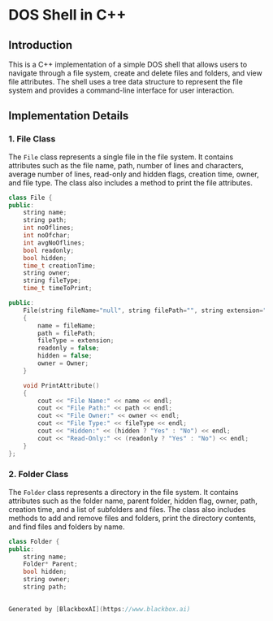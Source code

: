  # DOS Shell in C++

## Introduction
This is a C++ implementation of a simple DOS shell that allows users to navigate through a file system, create and delete files and folders, and view file attributes. The shell uses a tree data structure to represent the file system and provides a command-line interface for user interaction.

## Implementation Details
### 1. File Class
The `File` class represents a single file in the file system. It contains attributes such as the file name, path, number of lines and characters, average number of lines, read-only and hidden flags, creation time, owner, and file type. The class also includes a method to print the file attributes.

```cpp
class File {
public:
    string name;
    string path;
    int noOflines;
    int noOfchar;
    int avgNoOflines;
    bool readonly;
    bool hidden;
    time_t creationTime;
    string owner;
    string fileType;
    time_t timeToPrint;

public:
    File(string fileName="null", string filePath="", string extension="", string Owner="")
    {
        name = fileName;
        path = filePath;
        fileType = extension;
        readonly = false;
        hidden = false;
        owner = Owner;
    }

    void PrintAttribute()
    {
        cout << "File Name:" << name << endl;
        cout << "File Path:" << path << endl;
        cout << "File Owner:" << owner << endl;
        cout << "File Type:" << fileType << endl;
        cout << "Hidden:" << (hidden ? "Yes" : "No") << endl;
        cout << "Read-Only:" << (readonly ? "Yes" : "No") << endl;    
    }
};
```

### 2. Folder Class
The `Folder` class represents a directory in the file system. It contains attributes such as the folder name, parent folder, hidden flag, owner, path, creation time, and a list of subfolders and files. The class also includes methods to add and remove files and folders, print the directory contents, and find files and folders by name.

```cpp
class Folder {
public:
    string name;
    Folder* Parent;
    bool hidden;
    string owner;
    string path;
    

Generated by [BlackboxAI](https://www.blackbox.ai)